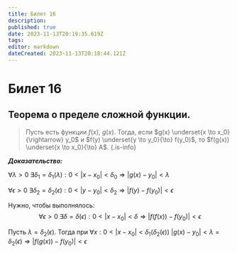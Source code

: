 ```yaml
---
title: Билет 16
description: 
published: true
date: 2023-11-13T20:19:35.619Z
tags: 
editor: markdown
dateCreated: 2023-11-13T20:18:44.121Z
---
```


# Билет 16

## Теорема о пределе сложной функции.

> Пусть есть функции $f(x)$, $g(x)$.
> Тогда, если $g(x) \underset{x \to x_0}{\rightarrow} y_0$ и $f(y) \underset{y \to y_0}{\to} f(y_0)$, то $f(g(x)) \underset{x \to x_0}{\to} A$.
{.is-info}

***Доказательство:***

$\forall{\lambda > 0}\ \exists{\delta_1 = \delta_1(\lambda)}: 0 < |x - x_0| < \delta_0 \Rightarrow |g(x) - y_0| < \lambda$

$\forall{\epsilon > 0}\ \exists{\delta_2 = \delta_2(\epsilon)}: 0 < |y - y_0| < \delta_2 \Rightarrow |f(y) - f(y_0)| < \epsilon$

Нужно, чтобы выполнялось:
$$\forall{\epsilon > 0}\ \exists{\delta = \delta(\epsilon): 0 < |x - x_0| < \delta \Rightarrow |f(f(x)) - f(y_0)| < \epsilon}$$

Пусть $\lambda = \delta_2(\epsilon)$.
Тогда при $\forall{x} : 0 < |x - x_0| < \delta_1(\delta_2(\epsilon))$
$|g(x) - y_0| < \lambda = \delta_2(\epsilon) \Rightarrow |f(g(x)) - f(y_0)| < \epsilon$